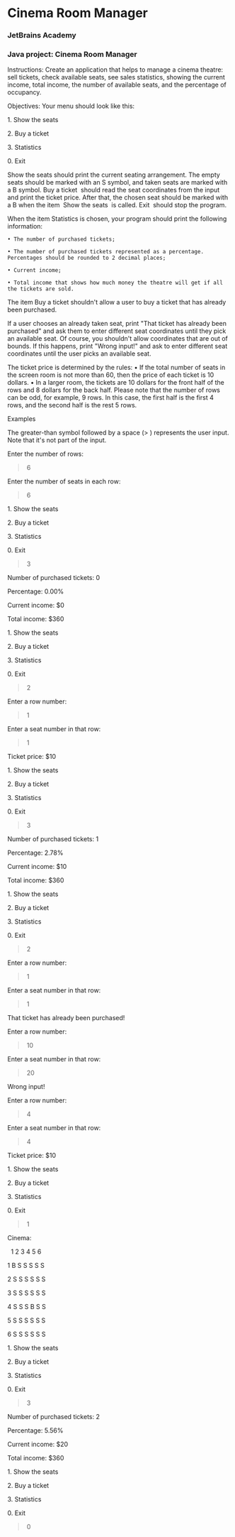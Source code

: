 # Cinema Room Manager
### JetBrains Academy
### Java project: Cinema Room Manager

Instructions:
Create an application that helps to manage a cinema theatre: sell tickets, check available seats, see sales statistics, showing the current income, total income, the number of available seats, and the percentage of occupancy.

Objectives:
 Your menu should look like this:
 
1. Show the seats

2. Buy a ticket

3. Statistics

0. Exit

 Show the seats  should print the current seating arrangement. The empty seats should be marked with an S symbol, and taken seats are marked with a B symbol.
 Buy a ticket  should read the seat coordinates from the input and print the ticket price. After that, the chosen seat should be marked with a B when the item  Show the seats      is called.
 Exit  should stop the program.


When the item Statistics is chosen, your program should print the following information:

    • The number of purchased tickets;
    
    • The number of purchased tickets represented as a percentage. Percentages should be rounded to 2 decimal places;
    
    • Current income;
    
    • Total income that shows how much money the theatre will get if all the tickets are sold.
    
The  item Buy a ticket shouldn't allow a user to buy a ticket that has already been purchased.

If a user chooses an already taken seat, print "That ticket has already been purchased" and ask them to enter different seat coordinates until they pick an available seat. Of course, you shouldn't allow coordinates that are out of bounds. If this happens, print "Wrong input!" and ask to enter different seat coordinates until the user picks an available seat.

The ticket price is determined by the rules:
    • If the total number of seats in the screen room is not more than 60, then the price of each ticket is 10 dollars.
    • In a larger room, the tickets are 10 dollars for the front half of the rows and 8 dollars for the back half. Please note that the number of rows can be odd, for example, 9 rows. In this case, the first half is the first 4 rows, and the second half is the rest 5 rows.

Examples

The greater-than symbol followed by a space (> ) represents the user input. Note that it's not part of the input.


Enter the number of rows:

> 6

Enter the number of seats in each row:

> 6

1. Show the seats

2. Buy a ticket

3. Statistics

0. Exit

> 3

Number of purchased tickets: 0

Percentage: 0.00%

Current income: $0

Total income: $360

1. Show the seats

2. Buy a ticket

3. Statistics

0. Exit

> 2

Enter a row number:

> 1

Enter a seat number in that row:

> 1

Ticket price: $10

1. Show the seats

2. Buy a ticket

3. Statistics

0. Exit

> 3

Number of purchased tickets: 1

Percentage: 2.78%

Current income: $10

Total income: $360

1. Show the seats

2. Buy a ticket

3. Statistics

0. Exit

> 2

Enter a row number:

> 1

Enter a seat number in that row:

> 1

That ticket has already been purchased!

Enter a row number:

> 10

Enter a seat number in that row:

> 20

Wrong input!

Enter a row number:

> 4

Enter a seat number in that row:

> 4

Ticket price: $10

1. Show the seats

2. Buy a ticket

3. Statistics

0. Exit

> 1

Cinema:

  1 2 3 4 5 6
  
1 B S S S S S

2 S S S S S S

3 S S S S S S

4 S S S B S S

5 S S S S S S

6 S S S S S S

1. Show the seats

2. Buy a ticket

3. Statistics

0. Exit

> 3

Number of purchased tickets: 2

Percentage: 5.56%

Current income: $20

Total income: $360

1. Show the seats

2. Buy a ticket

3. Statistics

0. Exit

> 0
